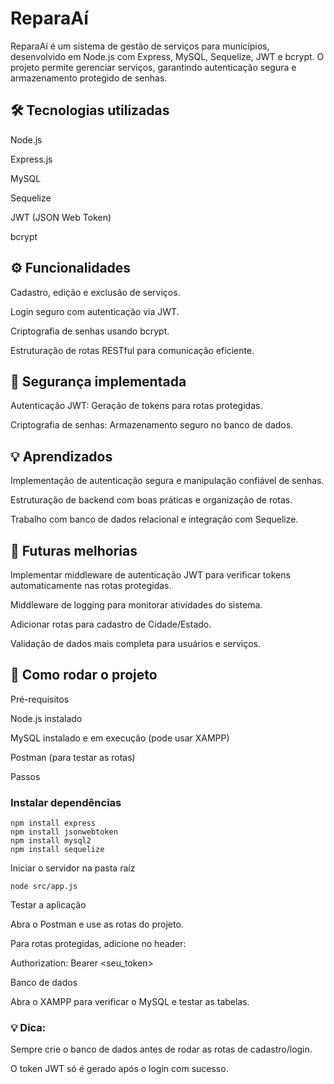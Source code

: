 # ReparaAí

ReparaAí é um sistema de gestão de serviços para municípios, desenvolvido em Node.js com Express, MySQL, Sequelize, JWT e bcrypt. O projeto permite gerenciar serviços, garantindo autenticação segura e armazenamento protegido de senhas.

## 🛠 Tecnologias utilizadas

Node.js

Express.js

MySQL

Sequelize

JWT (JSON Web Token)

bcrypt

## ⚙ Funcionalidades

Cadastro, edição e exclusão de serviços.

Login seguro com autenticação via JWT.

Criptografia de senhas usando bcrypt.

Estruturação de rotas RESTful para comunicação eficiente.

## 🔐 Segurança implementada

Autenticação JWT: Geração de tokens para rotas protegidas.

Criptografia de senhas: Armazenamento seguro no banco de dados.

## 💡 Aprendizados

Implementação de autenticação segura e manipulação confiável de senhas.

Estruturação de backend com boas práticas e organização de rotas.

Trabalho com banco de dados relacional e integração com Sequelize.

## 🚀 Futuras melhorias

Implementar middleware de autenticação JWT para verificar tokens automaticamente nas rotas protegidas.

Middleware de logging para monitorar atividades do sistema.

Adicionar rotas para cadastro de Cidade/Estado.

Validação de dados mais completa para usuários e serviços.

## 🚀 Como rodar o projeto
Pré-requisitos

Node.js instalado

MySQL instalado e em execução (pode usar XAMPP)

Postman (para testar as rotas)

Passos

### Instalar dependências
```
npm install express
npm install jsonwebtoken
npm install mysql2
npm install sequelize
```
Iniciar o servidor na pasta raíz
```
node src/app.js
```

Testar a aplicação

Abra o Postman e use as rotas do projeto.

Para rotas protegidas, adicione no header:

Authorization: Bearer <seu_token>


Banco de dados

Abra o XAMPP para verificar o MySQL e testar as tabelas.

### 💡 Dica:

Sempre crie o banco de dados antes de rodar as rotas de cadastro/login.

O token JWT só é gerado após o login com sucesso.
